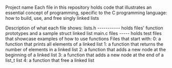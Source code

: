 Project name
Each file in this repository holds code that illustrates an essential concept of programming, specific to the C programming language: how to build, use, and free singly linked lists

Description of what each file shows:
lists.h ----------- holds files' function prototypes and a sample struct linked list
main.c files ----- holds test files that showcase examples of how to use functions
Files that start with:
0: a function that prints all elements of a linked list
1: a function that returns the number of elements in a linked list
2: a function that adds a new node at the beginning of a linked list
3: a function that adds a new node at the end of a list_t list
4: a function that free a linked list
